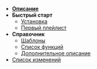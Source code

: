 - [**Описание**](/desc.md)
- **Быстрый старт**
  - [Установка](/install.md)
  - [Первый плейлист](/first-playlist.md)
- **Справочник**
  - [Шаблоны](/template.md)
  - [Список функций](/func.md)
  - [Дополнительное описание](/guide.md)
- [Список изменений](/changelog.md)
  
